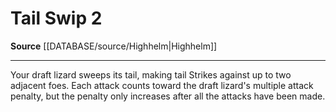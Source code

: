﻿---
actions: '[two-actions]'
id: '2102'
name: Tail Swip
rarity: Common
source: '[[DATABASE/source/Highhelm|Highhelm]]'
type: Action

---
# Tail Swip <span class="action-icon">2</span>

**Source** [[DATABASE/source/Highhelm|Highhelm]]

---
Your draft lizard sweeps its tail, making tail Strikes against up to two adjacent foes. Each attack counts toward the draft lizard's multiple attack penalty, but the penalty only increases after all the attacks have been made.